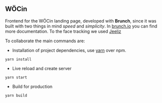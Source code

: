 ## WÖCin

Frontend for the WÖCin landing page, developed with **Brunch**, since it was built with two things in mind *speed* and *simplicity*. In [brunch.io](https://brunch.io) you can find more documentation. To the face tracking we used [Jeeliz](https://jeeliz.com/)

To collaborate the main commands are:

- Installation of project dependencies, use [yarn](https://yarnpkg.com/) over npm.
```
yarn install
```
- Live reload and create server
```
yarn start
```
- Build for production
```
yarn build
```
